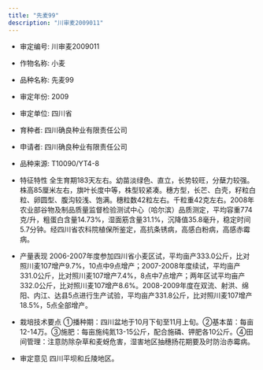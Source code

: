 ```yaml
---
title: "先麦99"
description: "川审麦2009011"
---
```

* 审定编号:  川审麦2009011

*  作物名称:  小麦

*  品种名称:  先麦99

*  审定年份:  2009

*  审定单位:  四川省

* 育种者:  四川确良种业有限责任公司

*  申请者:  四川确良种业有限责任公司

*  品种来源:  T10090/YT4-8

*  特征特性
全生育期183天左右。幼苗淡绿色、直立，长势较旺，分蘖力较强。株高85厘米左右，旗叶长度中等，株型较紧凑。穗方型，长芒、白壳，籽粒白粒、卵圆型、腹沟较浅、饱满。穗粒数42粒左右。千粒重42克左右。2008年农业部谷物及制品质量监督检验测试中心（哈尔滨）品质测定，平均容重774克/升，粗蛋白含量14.73%，湿面筋含量31.1%，沉降值35.8毫升，稳定时间5.7分钟。经四川省农科院植保所鉴定，高抗条锈病，高感白粉病，高感赤霉病。

*  产量表现
2006-2007年度参加四川省小麦区试，平均亩产333.0公斤，比对照川麦107增产9.7%，10点中9点增产；2007-2008年度续试，平均亩产331.0公斤，比对照川麦107增产7.4%，8点中7点增产；两年区试平均亩产332.0公斤，比对照川麦107增产8.6%。2008-2009年度在双流、射洪、绵阳、内江、达县5点进行生产试验，平均亩产331.8公斤，比对照川麦107增产18.5%，5点全部增产。

*  栽培技术要点
①播种期：四川盆地于10月下旬至11月上旬。②基本苗：每亩12-14万。③施肥：每亩施纯氮13-15公斤，配合施磷、钾肥各10公斤。④田间管理：注意防除杂草和麦蚜危害，湿害地区抽穗扬花期要及时防治赤霉病。

*  审定意见
四川平坝和丘陵地区。
